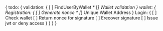 {
  todo: {
    validation: {
      [ ] FindUserByWallet *
      [*] Wallet validation 
    }
    wallet: {
      Registration: {
        [ ] Generate nonce * 
        [*] Unique Wallet Address
      }
      Login: {
        [ ] Check wallet
        [ ] Return nonce for signature
        [ ] Erecover signature
        [ ] Issue jwt or deny access
      }
    }
  }
  }